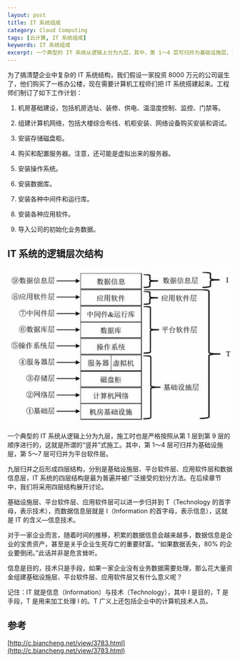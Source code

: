 ```yaml
---
layout: post
title: IT 系统组成
category: Cloud Computing
tags: [云计算, IT 系统组成]
keywords: IT 系统组成
excerpt: 一个典型的 IT 系统从逻辑上分为九层，其中，第 1～4 层可归并为基础设施层，第 5～7 层可归并为平台软件层。
---
```


为了搞清楚企业中复杂的 IT 系统结构，我们假设一家投资 8000 万元的公司诞生了，他们购买了一栋办公楼，现在需要计算机工程师们把 IT 系统搭建起来。工程师们制订了如下工作计划：

1. 机房基础建设，包括机房选址、装修、供电、温湿度控制、监控、门禁等。

2. 组建计算机网络，包括大楼综合布线、机柜安装、网络设备购买安装和调试。

3. 安装存储磁盘柜。

4. 购买和配置服务器。注意，还可能是虚拟出来的服务器。

5. 安装操作系统。

6. 安装数据库。

7. 安装各种中间件和运行库。

8. 安装各种应用软件。

9. 导入公司的初始化业务数据。

## IT 系统的逻辑层次结构

![](/assets/images/2020/IT_System_Architecture.jpg)

一个典型的 IT 系统从逻辑上分为九层，施工时也是严格按照从第 1 层到第 9 层的顺序进行的，这就是所谓的“竖井”式施工。其中，第 1～4 层可归并为基础设施层，第 5～7 层可归并为平台软件层。

九层归并之后形成四层结构，分别是基础设施层、平台软件层、应用软件层和数据信息层，IT 系统的四层结构是最为普遍并被广泛接受的划分方法。在后续章节中，我们将采用四层结构展开讨论。

基础设施层、平台软件层、应用软件层可以进一步归并到 T（Technology 的首字母，表示技术），而数据信息层就是 I（Information 的首字母，表示信息），这就是 IT 的含义—信息技术。

对于一家企业而言，随着时间的推移，积累的数据信息会越来越多，数据信息是企业的宝贵资产，甚至是关乎企业生死存亡的重要财富。“如果数据丢失，80% 的企业要倒闭。”此话并非是危言耸听。

信息是目的，技术只是手段，如果一家企业没有业务数据需要处理，那么花大量资金组建基础设施层、平台软件层、应用软件层又有什么意义呢？

记住：IT 就是信息（Information）与技术（Technology），其中 I 是目的，T 是手段，T 是用来加工处理 I 的。T 广义上还包括企业中的计算机技术人员。

## 参考

[http://c.biancheng.net/view/3783.html](http://c.biancheng.net/view/3783.html)
